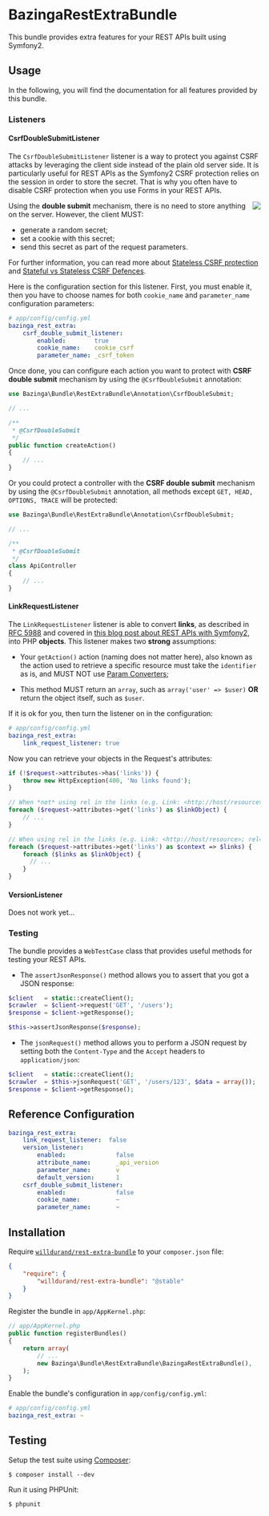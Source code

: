 BazingaRestExtraBundle
======================

This bundle provides extra features for your REST APIs built using Symfony2.

Usage
-----

In the following, you will find the documentation for all features provided by
this bundle.

### Listeners

#### CsrfDoubleSubmitListener

The `CsrfDoubleSubmitListener` listener is a way to protect you against CSRF
attacks by leveraging the client side instead of the plain old server side. It
is particularly useful for REST APIs as the Symfony2 CSRF protection relies on
the session in order to store the secret. That is why you often have to disable
CSRF protection when you use Forms in your REST APIs.

<img src="http://1.bp.blogspot.com/-ukVC7jdLTrI/Twca9giiQ9I/AAAAAAAAAmI/2fTIQrwnW6s/s1600/double_submit.png" style="max-width:100%;" align="right" />

Using the **double submit** mechanism, there is no need to store anything on the
server. However, the client MUST:

* generate a random secret;
* set a cookie with this secret;
* send this secret as part of the request parameters.

For further information, you can read more about [Stateless CSRF
protection](http://appsandsecurity.blogspot.se/2012/01/stateless-csrf-protection.html)
and [Stateful vs Stateless CSRF
Defences](http://blog.astrumfutura.com/2013/08/stateful-vs-stateless-csrf-defences-know-the-difference/).

Here is the configuration section for this listener. First, you must enable it,
then you have to choose names for both `cookie_name` and `parameter_name`
configuration parameters:

``` yaml
# app/config/config.yml
bazinga_rest_extra:
    csrf_double_submit_listener:
        enabled:        true
        cookie_name:    cookie_csrf
        parameter_name: _csrf_token
```

Once done, you can configure each action you want to protect with **CSRF double
submit** mechanism by using the `@CsrfDoubleSubmit` annotation:

``` php
use Bazinga\Bundle\RestExtraBundle\Annotation\CsrfDoubleSubmit;

// ...

/**
 * @CsrfDoubleSubmit
 */
public function createAction()
{
    // ...
}
```

Or you could protect a controller with the **CSRF double submit** mechanism
by using the `@CsrfDoubleSubmit` annotation, all methods except `GET, HEAD, OPTIONS, TRACE`
will be protected:

``` php
use Bazinga\Bundle\RestExtraBundle\Annotation\CsrfDoubleSubmit;

// ...

/**
 * @CsrfDoubleSubmit
 */
class ApiController
{
    // ...
}
```

#### LinkRequestListener

The `LinkRequestListener` listener is able to convert **links**, as described in
[RFC 5988](http://tools.ietf.org/html/rfc5988) and covered in [this blog post
about REST APIs with Symfony2](http://williamdurand.fr/2012/08/02/rest-apis-with-symfony2-the-right-way/#the-friendship-algorithm),
into PHP **objects**. This listener makes two **strong** assumptions:

* Your `getAction()` action (naming does not matter here), also known as the
  action used to retrieve a specific resource must take the `identifier` as is,
  and MUST NOT use [Param
  Converters](http://symfony.com/doc/current/bundles/SensioFrameworkExtraBundle/annotations/converters.html);

* This method MUST return an `array`, such as `array('user' => $user)` **OR** return the object itself, such as `$user`.

If it is ok for you, then turn the listener on in the configuration:

``` yaml
# app/config/config.yml
bazinga_rest_extra:
    link_request_listener: true
```

Now you can retrieve your objects in the Request's attributes:

``` php
if (!$request->attributes->has('links')) {
    throw new HttpException(400, 'No links found');
}

// When *not* using rel in the links (e.g. Link: <http://host/resource>)
foreach ($request->attributes->get('links') as $linkObject) {
    // ...
}

// When using rel in the links (e.g. Link: <http://host/resource>; rel="context1", <http://host/resource>; rel="context2")
foreach ($request->attributes->get('links') as $context => $links) {
    foreach ($links as $linkObject) {
      // ...
    }
}
```

#### VersionListener

Does not work yet...


### Testing

The bundle provides a `WebTestCase` class that provides useful methods for
testing your REST APIs.

* The `assertJsonResponse()` method allows you to assert that you got a JSON
response:

``` php
$client   = static::createClient();
$crawler  = $client->request('GET', '/users');
$response = $client->getResponse();

$this->assertJsonResponse($response);
```

* The `jsonRequest()` method allows you to perform a JSON request by setting both
the `Content-Type` and the `Accept` headers to `application/json`:

``` php
$client   = static::createClient();
$crawler  = $this->jsonRequest('GET', '/users/123', $data = array());
$response = $client->getResponse();
```

Reference Configuration
-----------------------

``` yaml
bazinga_rest_extra:
    link_request_listener:  false
    version_listener:
        enabled:              false
        attribute_name:       _api_version
        parameter_name:       v
        default_version:      1
    csrf_double_submit_listener:
        enabled:              false
        cookie_name:          ~
        parameter_name:       ~
```


Installation
------------

Require [`willdurand/rest-extra-bundle`](https://packagist.org/packages/willdurand/rest-extra-bundle)
to your `composer.json` file:


``` json
{
    "require": {
        "willdurand/rest-extra-bundle": "@stable"
    }
}
```

Register the bundle in `app/AppKernel.php`:

``` php
// app/AppKernel.php
public function registerBundles()
{
    return array(
        // ...
        new Bazinga\Bundle\RestExtraBundle\BazingaRestExtraBundle(),
    );
}
```

Enable the bundle's configuration in `app/config/config.yml`:

``` yaml
# app/config/config.yml
bazinga_rest_extra: ~
```


Testing
-------

Setup the test suite using [Composer](http://getcomposer.org/):

    $ composer install --dev

Run it using PHPUnit:

    $ phpunit

